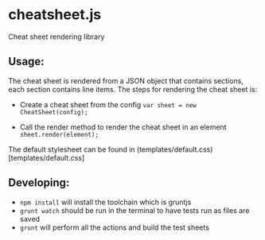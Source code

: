 cheatsheet.js
=============

Cheat sheet rendering library

Usage:
------

The cheat sheet is rendered from a JSON object that contains sections, each
section contains line items. The steps for rendering the cheat sheet is:
  
  * Create a cheat sheet from the config
     `var sheet = new CheatSheet(config);`

  * Call the render method to render the cheat sheet in an element
  	 `sheet.render(element);`

The default stylesheet can be found in (templates/default.css)[templates/default.css]


Developing:
-----------

  * `npm install` will install the toolchain which is gruntjs
  * `grunt watch` should be run in the terminal to have tests run as files are saved
  * `grunt` will perform all the actions and build the test sheets
  